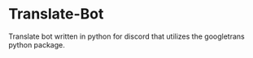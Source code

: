 # Translate-Bot
Translate bot written in python for discord that utilizes the googletrans python package.

